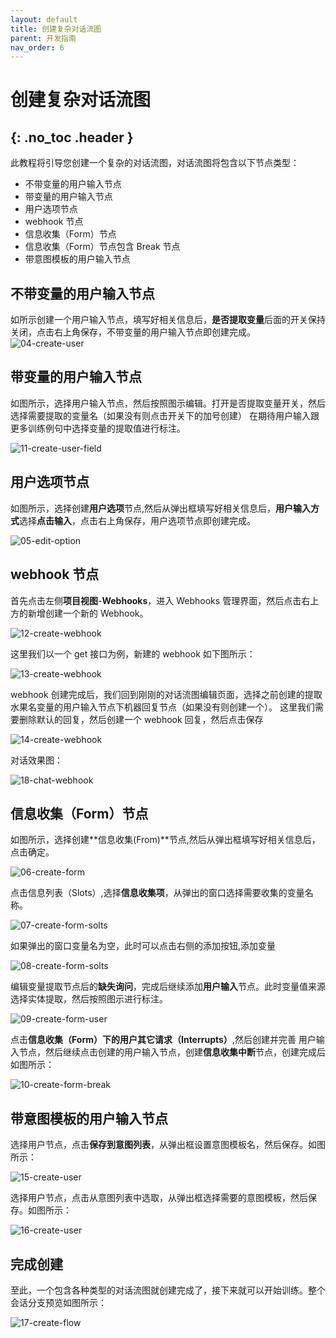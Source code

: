 ```yaml
---
layout: default
title: 创建复杂对话流图
parent: 开发指南
nav_order: 6
---
```


# 创建复杂对话流图
{: .no_toc .header }
---

此教程将引导您创建一个复杂的对话流图，对话流图将包含以下节点类型：

- 不带变量的用户输入节点
- 带变量的用户输入节点
- 用户选项节点
- webhook 节点
- 信息收集（Form）节点
- 信息收集（Form）节点包含 Break 节点
- 带意图模板的用户输入节点

## 不带变量的用户输入节点

如所示创建一个用户输入节点，填写好相关信息后，**是否提取变量**后面的开关保持关闭，点击右上角保存，不带变量的用户输入节点即创建完成。
![04-create-user](/assets/images/tutorial/flow/complex/04-create-user.png)

## 带变量的用户输入节点

如图所示，选择用户输入节点，然后按照图示编辑。打开是否提取变量开关，然后选择需要提取的变量名（如果没有则点击开关下的加号创建）
在期待用户输入跟更多训练例句中选择变量的提取值进行标注。

![11-create-user-field](/assets/images/tutorial/flow/complex/11-create-user-field.png)

## 用户选项节点

如图所示，选择创建**用户选项**节点,然后从弹出框填写好相关信息后，**用户输入方式**选择**点击输入**，点击右上角保存，用户选项节点即创建完成。

![05-edit-option](/assets/images/tutorial/flow/complex/05-edit-option.png)

## webhook 节点

首先点击左侧**项目视图**-**Webhooks**，进入 Webhooks 管理界面，然后点击右上方的新增创建一个新的 Webhook。

![12-create-webhook](/assets/images/tutorial/flow/complex/12-create-webhook.png)

这里我们以一个 get 接口为例，新建的 webhook 如下图所示：

![13-create-webhook](/assets/images/tutorial/flow/complex/13-create-webhook.png)

webhook 创建完成后，我们回到刚刚的对话流图编辑页面，选择之前创建的提取水果名变量的用户输入节点下机器回复节点（如果没有则创建一个）。
这里我们需要删除默认的回复，然后创建一个 webhook 回复，然后点击保存

![14-create-webhook](/assets/images/tutorial/flow/complex/14-create-webhook.png)

对话效果图：

![18-chat-webhook](/assets/images/tutorial/flow/complex/18-chat-webhook.png)

## 信息收集（Form）节点

如图所示，选择创建**信息收集(From)**节点,然后从弹出框填写好相关信息后，点击确定。

![06-create-form](/assets/images/tutorial/flow/complex/06-create-form.png)

点击信息列表（Slots）,选择**信息收集项**，从弹出的窗口选择需要收集的变量名称。

![07-create-form-solts](/assets/images/tutorial/flow/complex/07-create-form-solts.png)

如果弹出的窗口变量名为空，此时可以点击右侧的添加按钮,添加变量

![08-create-form-solts](/assets/images/tutorial/flow/complex/08-create-form-solts.png)

编辑变量提取节点后的**缺失询问**，完成后继续添加**用户输入**节点。此时变量值来源选择实体提取，然后按照图示进行标注。

![09-create-form-user](/assets/images/tutorial/flow/complex/09-create-form-user.png)

点击**信息收集（Form）**下的**用户其它请求（Interrupts）**,然后创建并完善
用户输入节点，然后继续点击创建的用户输入节点，创建**信息收集中断**节点，创建完成后如图所示：

![10-create-form-break](/assets/images/tutorial/flow/complex/10-create-form-break.png)

## 带意图模板的用户输入节点

选择用户节点，点击**保存到意图列表**，从弹出框设置意图模板名，然后保存。如图所示：

![15-create-user](/assets/images/tutorial/flow/complex/15-create-user.png)

选择用户节点，点击从意图列表中选取，从弹出框选择需要的意图模板，然后保存。如图所示：

![16-create-user](/assets/images/tutorial/flow/complex/16-create-user.png)

## 完成创建

至此，一个包含各种类型的对话流图就创建完成了，接下来就可以开始训练。整个会话分支预览如图所示：

![17-create-flow](/assets/images/tutorial/flow/complex/17-create-flow.png)

